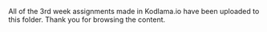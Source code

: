 All of the 3rd week assignments made in Kodlama.io have been uploaded to this folder. Thank you for browsing the content.
